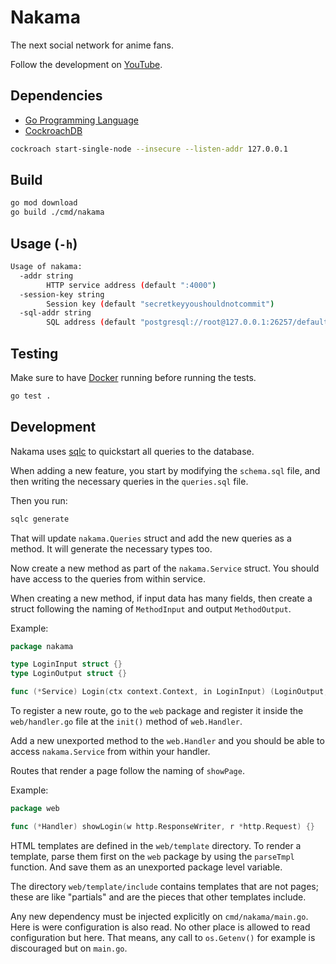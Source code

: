# Nakama

The next social network for anime fans.

Follow the development on [YouTube](https://www.youtube.com/playlist?list=PLOzDrFftjC09iI8rgmj9JZr4bwImeUpkf).

## Dependencies

- [Go Programming Language](https://go.dev)
- [CockroachDB](https://cockroachlabs.com)

```bash
cockroach start-single-node --insecure --listen-addr 127.0.0.1
```

## Build

```bash
go mod download
go build ./cmd/nakama
```

## Usage (`-h`)

```bash
Usage of nakama:
  -addr string
        HTTP service address (default ":4000")
  -session-key string
        Session key (default "secretkeyyoushouldnotcommit")
  -sql-addr string
        SQL address (default "postgresql://root@127.0.0.1:26257/defaultdb?sslmode=disable")
```

## Testing

Make sure to have [Docker](https://www.docker.com/) running before running the tests.

```bash
go test .
```

## Development

Nakama uses [sqlc](https://sqlc.dev) to quickstart all queries to the database.

When adding a new feature, you start by modifying the `schema.sql` file,
and then writing the necessary queries in the `queries.sql` file.

Then you run:

```bash
sqlc generate
````

That will update `nakama.Queries` struct and add the new queries as a method.
It will generate the necessary types too.

Now create a new method as part of the `nakama.Service` struct.
You should have access to the queries from within service.

When creating a new method, if input data has many fields,
then create a struct following the naming of `MethodInput`
and output `MethodOutput`.

Example:

```go
package nakama

type LoginInput struct {}
type LoginOutput struct {}

func (*Service) Login(ctx context.Context, in LoginInput) (LoginOutput, error) {}
```

To register a new route, go to the `web` package
and register it inside the `web/handler.go` file
at the `init()` method of `web.Handler`.

Add a new unexported method to the `web.Handler` and you should be able to
access `nakama.Service` from within your handler.

Routes that render a page follow the naming of `showPage`.

Example:

```go
package web

func (*Handler) showLogin(w http.ResponseWriter, r *http.Request) {}
```

HTML templates are defined in the `web/template` directory.
To render a template, parse them first on the `web` package by using the
`parseTmpl` function. And save them as an unexported package level variable.

The directory `web/template/include` contains templates that are not pages;
these are like "partials" and are the pieces that other templates include.

Any new dependency must be injected explicitly on `cmd/nakama/main.go`.
Here is were configuration is also read. No other place is allowed to read
configuration but here. That means, any call to `os.Getenv()` for example
is discouraged but on `main.go`.
